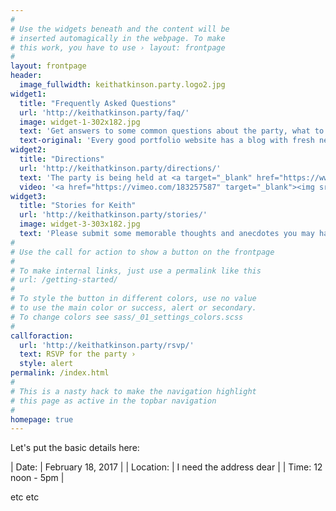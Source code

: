 ```yaml
---
#
# Use the widgets beneath and the content will be
# inserted automagically in the webpage. To make
# this work, you have to use › layout: frontpage
#
layout: frontpage
header:
  image_fullwidth: keithatkinson.party.logo2.jpg
widget1:
  title: "Frequently Asked Questions"
  url: 'http://keithatkinson.party/faq/'
  image: widget-1-302x182.jpg
  text: 'Get answers to some common questions about the party, what to wear, what to bring and learn more about Keith before the big day.'
  text-original: 'Every good portfolio website has a blog with fresh news, thoughts and develop&shy;ments of your activities. <em>Feeling Responsive</em> offers you a fully functional blog with an archive page to give readers a quick overview of all your posts.'
widget2:
  title: "Directions"
  url: 'http://keithatkinson.party/directions/'
  text: 'The party is being held at <a target="_blank" href="https://www.google.com/maps/place/Bonogin+Rd,+Bonogin+QLD+4213,+Australia/">Somewhere in the Bonogin Rd area</a>, in the Gold Coast hinterland.'
  video: '<a href="https://vimeo.com/183257587" target="_blank"><img src="http://keithatkinson.party/images/start-video-keith-trailer-302x182.jpg" width="302" height="182" alt=""/></a>'
widget3:
  title: "Stories for Keith"
  url: 'http://keithatkinson.party/stories/'
  image: widget-3-303x182.jpg
  text: 'Please submit some memorable thoughts and anecdotes you may have about Keith.  We plan to assemble them and share a select few at the party.'
#
# Use the call for action to show a button on the frontpage
#
# To make internal links, just use a permalink like this
# url: /getting-started/
#
# To style the button in different colors, use no value
# to use the main color or success, alert or secondary.
# To change colors see sass/_01_settings_colors.scss
#
callforaction:
  url: 'http://keithatkinson.party/rsvp/'
  text: RSVP for the party ›
  style: alert
permalink: /index.html
#
# This is a nasty hack to make the navigation highlight
# this page as active in the topbar navigation
#
homepage: true
---
```


Let's put the basic details here:

| Date:  | February 18, 2017 |
| Location: | I need the address dear |
| Time: 12 noon - 5pm |

etc
etc


